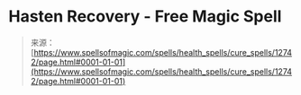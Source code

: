 <!--yml
category: 未分类
date: 2024-06-12 18:50:39
-->

# Hasten Recovery - Free Magic Spell

> 来源：[https://www.spellsofmagic.com/spells/health_spells/cure_spells/12742/page.html#0001-01-01](https://www.spellsofmagic.com/spells/health_spells/cure_spells/12742/page.html#0001-01-01)
